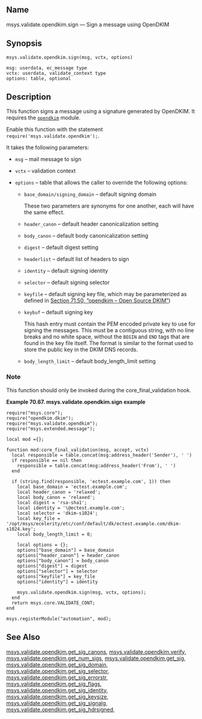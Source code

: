 <a name="lua.ref.msys.validate.opendkim.sign"></a>
## Name

msys.validate.opendkim.sign — Sign a message using OpenDKIM

<a name="idp19128096"></a>
## Synopsis

`msys.validate.opendkim.sign(msg, vctx, options)`

```
msg: userdata, ec_message type
vctx: userdata, validate_context type
options: table, optional
```
<a name="idp19131168"></a>
## Description

This function signs a message using a signature generated by OpenDKIM. It requires the [`opendkim`](modules.opendkim "71.50. opendkim – Open Source DKIM") module.

Enable this function with the statement `require('msys.validate.opendkim');`.

It takes the following parameters:

*   `msg` – mail message to sign

*   `vctx` – validation context

*   `options` – table that allows the caller to override the following options:

    *   `base_domain/signing_domain` – default signing domain

        These two parameters are synonyms for one another, each will have the same effect.

    *   `header_canon` – default header canonicalization setting

    *   `body_canon` – default body canonicalization setting

    *   `digest` – default digest setting

    *   `headerlist` – default list of headers to sign

    *   `identity` – default signing identity

    *   `selector` – default signing selector

    *   `keyfile` – default signing key file, which may be parameterized as defined in [Section 71.50, “opendkim – Open Source DKIM”](modules.opendkim "71.50. opendkim – Open Source DKIM"))

    *   `keybuf` – default signing key

        This hash entry must contain the PEM encoded private key to use for signing the messages. This must be a contiguous string, with no line breaks and no white space, without the `BEGIN` and `END` tags that are found in the key file itself. The format is similar to the format used to store the public key in the DKIM DNS records.

    *   `body_length_limit` – default body_length_limit setting

### Note

This function should only be invoked during the core_final_validation hook.

<a name="lua.ref.msys.validate.opendkim.sign.example"></a>

**Example 70.67. msys.validate.opendkim.sign example**

```
require("msys.core");
require("opendkim.dkim");
require("msys.validate.opendkim");
require("msys.extended.message");

local mod ={};

function mod:core_final_validation(msg, accept, vctx)
  local responsible = table.concat(msg:address_header('Sender'), ' ')
  if responsible == nil then
    responsible = table.concat(msg:address_header('From'), ' ')
  end

  if (string.find(responsible, 'ectest.example.com', 1)) then
    local base_domain = 'ectest.example.com';
    local header_canon = 'relaxed';
    local body_canon = 'relaxed';
    local digest = 'rsa-sha1';
    local identity = '\@ectest.example.com';
    local selector = 'dkim-s1024';
    local key_file = '/opt/msys/ecelerity/etc/conf/default/dk/ectest.example.com/dkim-s1024.key';
    local body_length_limit = 0;

    local options = {};
    options["base_domain"] = base_domain
    options["header_canon"] = header_canon
    options["body_canon"] = body_canon
    options["digest"] = digest
    options["selector"] = selector
    options["keyfile"] = key_file
    options["identity"] = identity

    msys.validate.opendkim.sign(msg, vctx, options);
  end
  return msys.core.VALIDATE_CONT;
end

msys.registerModule("automation", mod);
```

<a name="idp19161504"></a>
## See Also

[msys.validate.opendkim.get_sig_canons](lua.ref.msys.validate.opendkim.get_sig_canons "msys.validate.opendkim.get_sig_canons"), [msys.validate.opendkim.verify](lua.ref.msys.validate.opendkim.verify.php "msys.validate.opendkim.verify"), [msys.validate.opendkim.get_num_sigs](lua.ref.msys.validate.opendkim.get_num_sigs.php "msys.validate.opendkim.get_num_sigs"), [msys.validate.opendkim.get_sig](lua.ref.msys.validate.opendkim.get_sig.php "msys.validate.opendkim.get_sig"), [msys.validate.opendkim.get_sig_domain](lua.ref.msys.validate.opendkim.get_sig_domain.php "msys.validate.opendkim.get_sig_domain"), [msys.validate.opendkim.get_sig_selector](lua.ref.msys.validate.opendkim.get_sig_selector.php "msys.validate.opendkim.get_sig_selector"), [msys.validate.opendkim.get_sig_errorstr](lua.ref.msys.validate.opendkim.get_sig_errorstr.php "msys.validate.opendkim.get_sig_errorstr"), [msys.validate.opendkim.get_sig_flags](lua.ref.msys.validate.opendkim.get_sig_flags.php "msys.validate.opendkim.get_sig_flags"), [msys.validate.opendkim.get_sig_identity](lua.ref.msys.validate.opendkim.get_sig_identity.php "msys.validate.opendkim.get_sig_identity"), [msys.validate.opendkim.get_sig_keysize](lua.ref.msys.validate.opendkim.get_sig_keysize.php "msys.validate.opendkim.get_sig_keysize"), [msys.validate.opendkim.get_sig_signalg](lua.ref.msys.validate.opendkim.get_sig_signalg.php "msys.validate.opendkim.get_sig_signalg"), [msys.validate.opendkim.get_sig_hdrsigned](lua.ref.msys.validate.opendkim.get_sig_hdrsigned.php "msys.validate.opendkim.get_sig_hdrsigned"),
